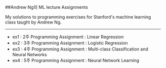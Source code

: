 ﻿##Andrew Ng의 ML lecture Assignments

My solutions to programming exercises for Stanford's machine learning class taught by Andrew Ng.

---------------------------------------------------------

* ex1 : 2주 Programming Assignment : Linear Regression
* ex2 : 3주 Programming Assignment : Logistic Regression
* ex3 : 4주 Programming Assignment : Multi-class Classification and Neural Networks
* ex4 : 5주 Programming Assignment : Neural Network Learning